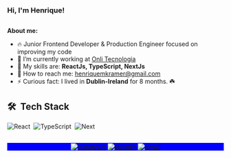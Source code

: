 **<h3> Hi, I'm Henrique!</h3>**
##

**About me:**

- 🔥  Junior Frontend Developer & Production Engineer focused on improving my code
- 🔭 I’m currently working at [Onli Tecnologia](https://github.com/onliseguros)
- 🚀  My skills are: **ReactJs, TypeScript, NextJs**
- 📧  How to reach me: henriquemkramer@gmail.com
- ⚡  Curious fact: I lived in **Dublin-Ireland** for 8 months. ☘️
 
## 🛠 &nbsp;Tech Stack

![React](https://img.shields.io/badge/react-%2320232a.svg?style=for-the-badge&logo=react&logoColor=%2361DAFB)&nbsp;
![TypeScript](https://img.shields.io/badge/typescript-%23007ACC.svg?style=for-the-badge&logo=typescript&logoColor=white)&nbsp;
![Next](https://img.shields.io/badge/Next-black?style=for-the-badge&logo=next.js&logoColor=white)&nbsp;
  
##

<p align="center" style="background:blue">
  <a href="https://www.instagram.com/kramerhenrique/" target="_blank">
 <img align="center" src="https://img.shields.io/badge/-kramerhenrique-05122A?style=flat&logo=instagram" alt="instagram"/>
</a>
<a href="https://www.linkedin.com/in/henriquekramer/" target="_blank">
  <img align="center" src="https://img.shields.io/badge/-henriquekramer-05122A?style=flat&logo=linkedin" alt="linkedin"/>
</a>
<a href="mailto:henriquemkramer@gmail.com" target="_blank">
 <img align="center" src="https://img.shields.io/badge/-henriquemkramer@gmail.com-05122A?style=flat&logo=gmail" alt="gmail"/>
</a>
</p>
